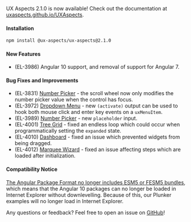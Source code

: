 UX Aspects 2.1.0 is now available! Check out the documentation at [uxaspects.github.io/UXAspects](https://uxaspects.github.io/UXAspects).

#### Installation
```bash
npm install @ux-aspects/ux-aspects@2.1.0
```

#### New Features
* (EL-3986) Angular 10 support, and removal of support for Angular 7.

#### Bug Fixes and Improvements
* (EL-3831) [Number Picker](https://uxaspects.github.io/UXAspects/#/components/input-controls#number-picker) - the scroll wheel now only modifies the number picker value when the control has focus.
* (EL-3972) [Dropdown Menu](https://uxaspects.github.io/UXAspects/#/components/buttons#dropdowns) - new `(activate)` output can be used to hook both mouse click and enter key events on a `uxMenuItem`.
* (EL-3989) [Number Picker](https://uxaspects.github.io/UXAspects/#/components/input-controls#number-picker) - new `placeholder` input.
* (EL-4001) [Tree Grid](https://uxaspects.github.io/UXAspects/#/components/tree-view#tree-grid) - fixed an endless loop which could occur when programmatically setting the `expanded` state.
* (EL-4010) [Dashboard](https://uxaspects.github.io/UXAspects/#/components/dashboard#dashboard) - fixed an issue which prevented widgets from being dragged.
* (EL-4012) [Marquee Wizard](https://uxaspects.github.io/UXAspects/#/components/wizard#marquee-wizard) - fixed an issue affecting steps which are loaded after initialization.

#### Compatibility Notice
[The Angular Package Format no longer includes ESM5 or FESM5 bundles](https://blog.angular.io/version-10-of-angular-now-available-78960babd41), which means that the Angular 10 packages can no longer be loaded in Internet Explorer without downlevelling. Because of this, our Plunker examples will no longer load in Internet Explorer.

Any questions or feedback? Feel free to open an issue on [GitHub](https://github.com/UXAspects/UXAspects/issues)!
